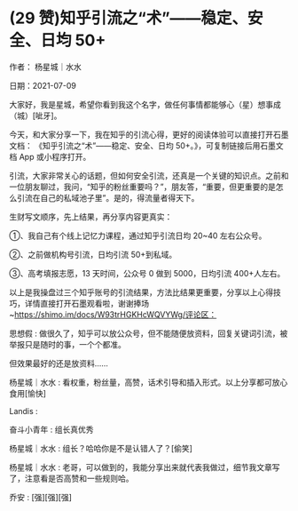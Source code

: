 
# (29 赞)知乎引流之“术”——稳定、安全、日均 50+

作者：  杨星城｜水水

日期：2021-07-09

大家好，我是星城，希望你看到我这个名字，做任何事情都能够心（星）想事成（城）[呲牙]。

今天，和大家分享一下，我在知乎的引流心得，更好的阅读体验可以直接打开石墨文档：  《知乎引流之“术”——稳定、安全、日均 50+。》，可复制链接后用石墨文档 App 或小程序打开。

引流，大家非常关心的话题，但如何安全引流，还真是一个关键的知识点。之前和一位朋友聊过，我问，“知乎的粉丝重要吗？”，朋友答，“重要，但更重要的是怎么引流在自己的私域池子里”。是的，得流量者得天下。

生财写文顺序，先上结果，再分享内容更真实：

①、我自己有个线上记忆力课程，通过知乎引流日均 20~40 左右公众号。

②、之前做机构号引流，日均引流 50+到私域。

③、高考填报志愿，13 天时间，公众号 0 做到 5000，日均引流 400+人左右。

以上是我操盘过三个知乎账号的引流结果，方法比结果更重要，分享以上心得技巧，详情直接打开石墨观看啦，谢谢捧场~https://shimo.im/docs/W93trHGKHcWQVYWg/评论区：

思想假 : 做很久了，知乎可以放公众号，但不能随便放资料，回复关键词引流，被举报只是随时的事，一个个都准。

但效果最好的还是放资料……

杨星城｜水水 : 看权重，粉丝量，高赞，话术引导和插入形式。以上分享都可放心食用[愉快]

Landis :  

奋斗小青年 : 组长真优秀

杨星城｜水水 : 组长？哈哈你是不是认错人了？[偷笑]

杨星城｜水水 : 老哥，可以做到的，我能分享出来就代表我做过，细节我文章写了，注意看是否高赞和一些规则哈。

乔安 : [强][强][强]
